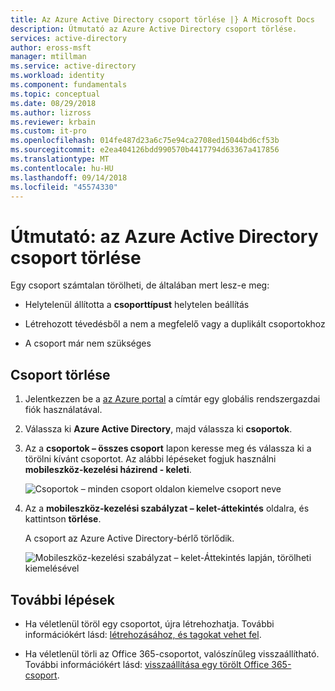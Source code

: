 ```yaml
---
title: Az Azure Active Directory csoport törlése |} A Microsoft Docs
description: Útmutató az Azure Active Directory csoport törlése.
services: active-directory
author: eross-msft
manager: mtillman
ms.service: active-directory
ms.workload: identity
ms.component: fundamentals
ms.topic: conceptual
ms.date: 08/29/2018
ms.author: lizross
ms.reviewer: krbain
ms.custom: it-pro
ms.openlocfilehash: 014fe487d23a6c75e94ca2708ed15044bd6cf53b
ms.sourcegitcommit: e2ea404126bdd990570b4417794d63367a417856
ms.translationtype: MT
ms.contentlocale: hu-HU
ms.lasthandoff: 09/14/2018
ms.locfileid: "45574330"
---
```

# <a name="how-to-delete-a-group-using-azure-active-directory"></a>Útmutató: az Azure Active Directory csoport törlése
Egy csoport számtalan törölheti, de általában mert lesz-e meg:

- Helytelenül állította a **csoporttípust** helytelen beállítás

- Létrehozott tévedésből a nem a megfelelő vagy a duplikált csoportokhoz 

- A csoport már nem szükséges

## <a name="to-delete-a-group"></a>Csoport törlése
1. Jelentkezzen be a [az Azure portal](https://portal.azure.com) a címtár egy globális rendszergazdai fiók használatával.

2. Válassza ki **Azure Active Directory**, majd válassza ki **csoportok**.

3. Az a **csoportok – összes csoport** lapon keresse meg és válassza ki a törölni kívánt csoportot. Az alábbi lépéseket fogjuk használni **mobileszköz-kezelési házirend - keleti**.

    ![Csoportok – minden csoport oldalon kiemelve csoport neve](media/active-directory-groups-delete-group/group-all-groups-screen.png)

4. Az a **mobileszköz-kezelési szabályzat – kelet-áttekintés** oldalra, és kattintson **törlése**.

    A csoport az Azure Active Directory-bérlő törlődik.

    ![Mobileszköz-kezelési szabályzat – kelet-Áttekintés lapján, törölheti kiemelésével](media/active-directory-groups-delete-group/group-overview-blade.png)

## <a name="next-steps"></a>További lépések

- Ha véletlenül töröl egy csoportot, újra létrehozhatja. További információkért lásd: [létrehozásához, és tagokat vehet fel](active-directory-groups-create-azure-portal.md).

- Ha véletlenül törli az Office 365-csoportot, valószínűleg visszaállítható. További információkért lásd: [visszaállítása egy törölt Office 365-csoport](../users-groups-roles/groups-restore-deleted.md).
